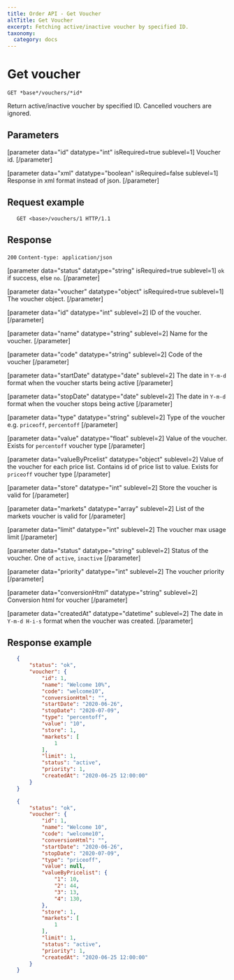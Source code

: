 ```yaml
---
title: Order API - Get Voucher
altTitle: Get Voucher
excerpt: Fetching active/inactive voucher by specified ID.
taxonomy:
  category: docs
---
```


# Get voucher

```text
GET *base*/vouchers/*id*
```

Return active/inactive voucher by specified ID. Cancelled vouchers are ignored. 

## Parameters

[parameter data="id" datatype="int" isRequired=true sublevel=1]
Voucher id.
[/parameter]

[parameter data="xml" datatype="boolean" isRequired=false sublevel=1]
Response in xml format instead of json.
[/parameter]

## Request example

```http
   GET <base>/vouchers/1 HTTP/1.1
```

<!--
```eval_rst
.. _order-api-get-voucher-response:
```
-->

## Response

`200` `Content-type: application/json`

[parameter data="status" datatype="string" isRequired=true sublevel=1]
``ok`` if success, else ``no``.
[/parameter]

[parameter data="voucher" datatype="object" isRequired=true sublevel=1]
The voucher object.
[/parameter]

[parameter data="id" datatype="int" sublevel=2]
ID of the voucher.
[/parameter]

[parameter data="name" datatype="string" sublevel=2]
Name for the voucher.
[/parameter]

[parameter data="code" datatype="string" sublevel=2]
Code of the voucher
[/parameter]

[parameter data="startDate" datatype="date" sublevel=2]
The date in ``Y-m-d`` format when the voucher starts being active
[/parameter]

[parameter data="stopDate" datatype="date" sublevel=2]
The date in ``Y-m-d`` format when the voucher stops being active
[/parameter]

[parameter data="type" datatype="string" sublevel=2]
Type of the voucher e.g. `priceoff`, `percentoff`
[/parameter]

[parameter data="value" datatype="float" sublevel=2]
Value of the voucher. Exists for `percentoff` voucher type
[/parameter]

[parameter data="valueByPrcelist" datatype="object" sublevel=2]
Value of the voucher for each price list. Contains id of price list to value. Exists for `priceoff` voucher type
[/parameter]

[parameter data="store" datatype="int" sublevel=2]
Store the voucher is valid for
[/parameter]

[parameter data="markets" datatype="array" sublevel=2]
List of the markets voucher is valid for
[/parameter]

[parameter data="limit" datatype="int" sublevel=2]
The voucher max usage limit
[/parameter]

[parameter data="status" datatype="string" sublevel=2]
Status of the voucher. One of `active`, `inactive`
[/parameter]

[parameter data="priority" datatype="int" sublevel=2]
The voucher priority
[/parameter]

[parameter data="conversionHtml" datatype="string" sublevel=2]
Conversion html for voucher
[/parameter]

[parameter data="createdAt" datatype="datetime" sublevel=2]
The date in ``Y-m-d H-i-s`` format when the voucher was created.
[/parameter]

## Response example

```json
   {
       "status": "ok",
       "voucher": {
           "id": 1,
           "name": "Welcome 10%",
           "code": "welcome10",
           "conversionHtml": "",
           "startDate": "2020-06-26",
           "stopDate": "2020-07-09",
           "type": "percentoff",
           "value": "10",
           "store": 1,
           "markets": [
               1
           ],
           "limit": 1,
           "status": "active",
           "priority": 1,
           "createdAt": "2020-06-25 12:00:00"
       }
   }
```

```json
   {
       "status": "ok",
       "voucher": {
           "id": 1,
           "name": "Welcome 10",
           "code": "welcome10",
           "conversionHtml": "",
           "startDate": "2020-06-26",
           "stopDate": "2020-07-09",
           "type": "priceoff",
           "value": null,
           "valueByPricelist": {
               "1": 10,
               "2": 44,
               "3": 13,
               "4": 130,
           },
           "store": 1,
           "markets": [
               1
           ],
           "limit": 1,
           "status": "active",
           "priority": 1,
           "createdAt": "2020-06-25 12:00:00"
       }
   }
```